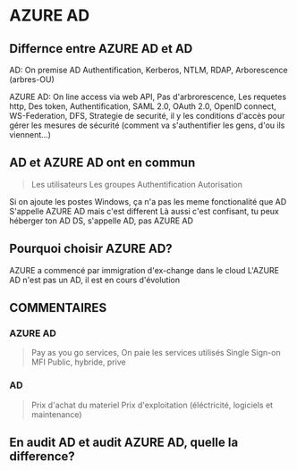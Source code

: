 # AZURE AD
## Differnce entre AZURE AD et AD
AD: On premise AD
Authentification, Kerberos, NTLM, RDAP, Arborescence (arbres-OU)
				
AZURE AD: On line access via web
API, Pas d'arbrorescence, Les requetes http, Des token, Authentification, SAML 2.0,
OAuth 2.0, OpenID connect, WS-Federation, DFS,  Strategie de securité, il y les conditions d'accès pour gérer les mesures de sécurité
(comment va s'authentifier les gens, d'ou ils viennent...)
						 								  
## AD et AZURE AD ont en commun 
> Les utilisateurs
> Les groupes
> Authentification
> Autorisation
								  
Si on ajoute les postes Windows, ça n'a pas les meme fonctionalité que AD
S'appelle AZURE AD mais c'est different
Là aussi c'est confisant, tu peux héberger ton AD DS, s'appelle AD, pas AZURE AD

## Pourquoi choisir AZURE AD?
AZURE a commencé par immigration d'ex-change dans le cloud
L'AZURE AD n'est pas un AD, il est en cours d'évolution

## COMMENTAIRES
### AZURE AD
> Pay as you go services, On paie les services utilisés
> Single Sign-on
> MFI
> Public, hybride, prive

### AD
> Prix d'achat du materiel
> Prix d'exploitation (éléctricité, logiciels et maintenance)


## En audit AD et audit AZURE AD, quelle la difference?

